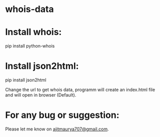 # whois-data

# Install whois:
pip install python-whois

# Install json2html:
pip install json2html

Change the url to get whois data, programm will create an index.html file and will open in browser (Default).

# For any bug or suggestion:
Please let me know on ajitmaurya707@gmail.com.
